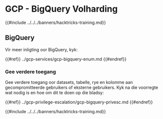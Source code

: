 # GCP - BigQuery Volharding

{{#include ../../../banners/hacktricks-training.md}}

## BigQuery

Vir meer inligting oor BigQuery, kyk:

{{#ref}}
../gcp-services/gcp-bigquery-enum.md
{{#endref}}

### Gee verdere toegang

Gee verdere toegang oor datasets, tabelle, rye en kolomme aan gecompromitteerde gebruikers of eksterne gebruikers. Kyk na die voorregte wat nodig is en hoe om dit te doen op die bladsy:

{{#ref}}
../gcp-privilege-escalation/gcp-bigquery-privesc.md
{{#endref}}

{{#include ../../../banners/hacktricks-training.md}}
